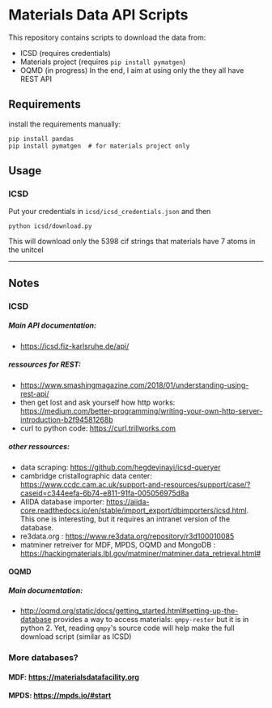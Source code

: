 # Materials Data API Scripts

This repository contains scripts to download the data from:
- ICSD (requires credentials)
- Materials project (requires `pip install pymatgen`)
- OQMD (in progress)
In the end, I aim at using only the they all have REST API

## Requirements
install the requirements manually:

    pip install pandas
    pip install pymatgen  # for materials project only 

## Usage
### ICSD
Put your credentials in `icsd/icsd_credentials.json` and then

    python icsd/download.py

This will download only the 5398 cif strings that materials have 7 atoms in the unitcel




---
## Notes
### ICSD
##### Main API documentation:
- https://icsd.fiz-karlsruhe.de/api/
##### ressources for REST:
- https://www.smashingmagazine.com/2018/01/understanding-using-rest-api/
- then get lost and ask yourself how http works: https://medium.com/better-programming/writing-your-own-http-server-introduction-b2f94581268b
- curl to python code: https://curl.trillworks.com
##### other ressources:
- data scraping: https://github.com/hegdevinayi/icsd-queryer
- cambridge cristallographic data center: https://www.ccdc.cam.ac.uk/support-and-resources/support/case/?caseid=c344eefa-6b74-e811-91fa-005056975d8a
- AIIDA database importer: https://aiida-core.readthedocs.io/en/stable/import_export/dbimporters/icsd.html. This one is interesting, but it requires an intranet version of the database.
- re3data.org : https://www.re3data.org/repository/r3d100010085
- matminer retreiver for MDF, MPDS, OQMD and MongoDB : https://hackingmaterials.lbl.gov/matminer/matminer.data_retrieval.html#


#### OQMD
##### Main documentation:
- http://oqmd.org/static/docs/getting_started.html#setting-up-the-database provides a way to access materials: `qmpy-rester` but it is in python 2. Yet, reading `qmpy`'s source code will help make the full download script (similar as ICSD)

### More databases?
#### MDF: https://materialsdatafacility.org
#### MPDS: https://mpds.io/#start